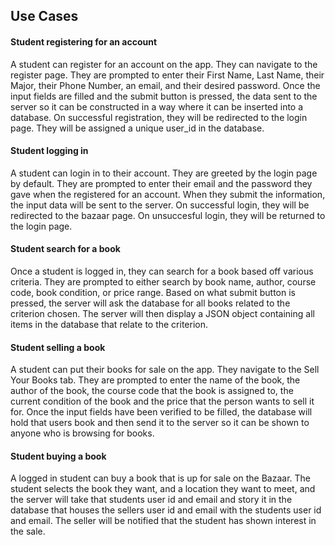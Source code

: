 ## Use Cases 

#### Student registering for an account
A student can register for an account on the app. They can navigate to the register page. They are
prompted to enter their First Name, Last Name, their Major, their Phone Number, an email, and their desired password. Once the input fields are filled and the submit button is pressed, the data sent to the server so it can be constructed in a way where it can be inserted into a database. On successful registration, they will be redirected to the login page. They will be assigned a unique user_id in the database.

#### Student logging in
A student can login in to their account. They are greeted by the login page by default. They are prompted to enter their email and the password they gave when the registered for an account. When they submit the information, the input data will be sent to the server. On successful login, they will be redirected to the bazaar page. On unsuccesful login, they will be returned to the login page.


#### Student search for a book
Once a student is logged in, they can search for a book based off various criteria. They are prompted to either search by book name, author, course code, book condition, or price range. Based on what submit button is pressed, the server will ask the database for all books related to the criterion chosen. The server will then display a JSON object containing all items in the database that relate to the criterion. 

#### Student selling a book
A student can put their books for sale on the app. They navigate to the Sell Your Books tab. They are prompted to enter 
the name of the book, the author of the book, the course code that the book is assigned to, the current condition of the book and the price that the person wants to sell it for. Once the input fields have been verified to be filled, the database will hold that users book and then send it to the server so it can be shown to anyone who is browsing for books. 

#### Student buying a book
A logged in student can buy a book that is up for sale on the Bazaar. The student selects the book they want, and a location they want to meet, and the server will take that students user id and email and story it in the database that houses the sellers user id and email with the students user id and email. The seller will be notified that the student has shown interest in the sale. 


